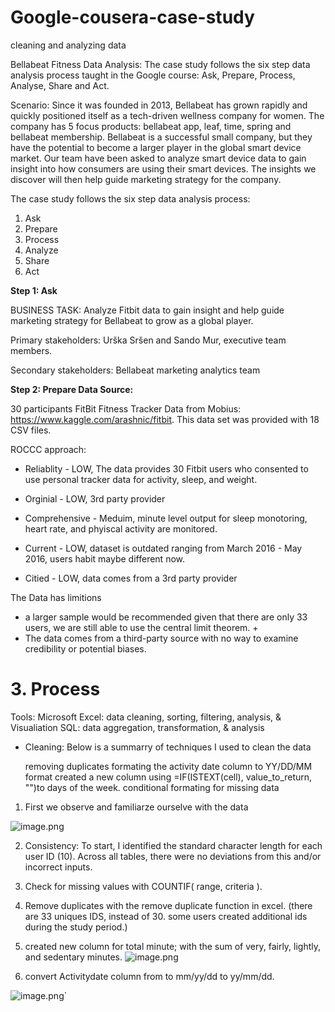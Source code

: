 # Google-cousera-case-study
cleaning and analyzing data 

Bellabeat Fitness Data Analysis:
The case study follows the six step data analysis process taught in the Google course: Ask, Prepare, Process, Analyse, Share and Act.

Scenario: Since it was founded in 2013, Bellabeat has grown rapidly and quickly positioned itself as a tech-driven wellness company for women. The company has 5 focus products: bellabeat app, leaf, time, spring and bellabeat membership. Bellabeat is a successful small company, but they have the potential to become a larger player in the global smart device market. Our team have been asked to analyze smart device data to gain insight into how consumers are using their smart devices. The insights we discover will then help guide marketing strategy for the company.

The case study follows the six step data analysis process:

1. Ask 
2. Prepare
3. Process
4. Analyze
5. Share 
6. Act

**Step 1: Ask**

BUSINESS TASK: Analyze Fitbit data to gain insight and help guide marketing strategy for Bellabeat to grow as a global player.

Primary stakeholders: Urška Sršen and Sando Mur, executive team members.

Secondary stakeholders: Bellabeat marketing analytics team


**Step 2:  Prepare Data Source:**

30 participants FitBit Fitness Tracker Data from Mobius: https://www.kaggle.com/arashnic/fitbit. This data set was provided with 18 CSV files. 

ROCCC approach:

* Reliablity - LOW, The data provides 30 Fitbit users who consented to use personal tracker data  for activity, sleep, and weight. 

* Orginial - LOW, 3rd party provider

* Comprehensive - Meduim, minute level output for sleep monotoring, heart rate, and phyiscal activity are monitored. 

* Current - LOW, dataset is outdated ranging from March 2016 - May 2016, users habit maybe different now. 

* Citied - LOW, data comes from a 3rd party provider

 The Data has limitions 

* a larger sample would be recommended given that there are only 33 users, we are still able to use the central limit theorem. +
* The data comes from a third-party source with no way to examine credibility or potential biases.


# 3. Process

Tools:
      Microsoft Excel: data cleaning, sorting, filtering, analysis, &    Visualiation
      SQL: data aggregation, transformation, & analysis
      
* Cleaning: Below is a summarry of techniques I used to clean the data

     removing duplicates
     formating the activity date column to YY/DD/MM format
     created a new column using =IF(ISTEXT(cell), value_to_return, "")to 
     days of the week. 
     conditional formating for missing data
     
    
     
 1. First we observe and familiarze ourselve with the data 
 
 ![image.png](attachment:2d69b575-dd1c-4988-b97e-a8117adb9b16.png)
 
 2. Consistency: To start, I identified the standard character length for each user ID (10). Across all tables, there were no    deviations from this and/or incorrect inputs.
 
 3. Check for missing values with COUNTIF( range, criteria ).
 
 4. Remove duplicates with the remove duplicate function in excel. (there are 33 uniques IDS, instead of 30. some users created additional ids during the study period.) 
  
 5. created new column for total minute; with the sum of very, fairly, lightly, and sedentary minutes.
 ![image.png](attachment:42d80852-182d-438a-a533-e6addc9f161a.png)
  
 6. convert Activitydate column from  to mm/yy/dd to yy/mm/dd.
  
  ![image.png](attachment:966f22ce-d0a7-4333-b85a-67df1b7d1f88.png)`
